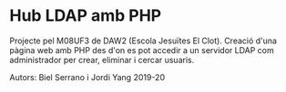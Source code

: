# Hub LDAP amb PHP

Projecte pel M08UF3 de DAW2 (Escola Jesuïtes El Clot).
Creació d'una pàgina web amb PHP des d'on es pot accedir a un servidor LDAP
com administrador per crear, eliminar i cercar usuaris.

Autors: Biel Serrano i Jordi Yang
2019-20
